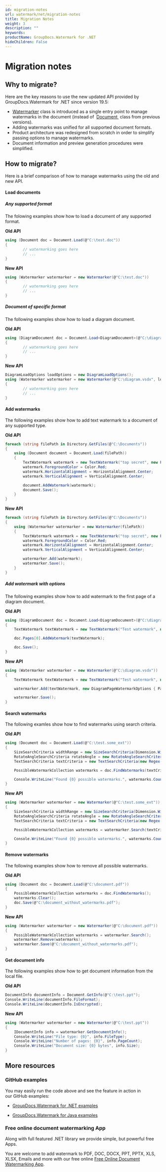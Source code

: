 ```yaml
---
id: migration-notes
url: watermark/net/migration-notes
title: Migration Notes
weight: 3
description: ""
keywords: 
productName: GroupDocs.Watermark for .NET
hideChildren: False
---
```

  

# Migration notes

## Why to migrate?

Here are the key reasons to use the new updated API provided by GroupDocs.Watermark for .NET since version 19.5:

*   [Watermarker](https://apireference.groupdocs.com/net/watermark/groupdocs.watermark/watermarker) class is introduced as a single entry point to manage watermarks in the document (instead of  [Document ](https://apireference.groupdocs.com/net/watermark/groupdocs.watermark.legacy/document) class from previous versions).
*   Adding watermarks was unified for all supported document formats.
*   Product architecture was redesigned from scratch in order to simplify passing options to manage watermarks.
*   Document information and preview generation procedures were simplified.

## How to migrate?

Here is a brief comparison of how to manage watermarks using the old and new API.

#### Load documents

##### Any supported format

The folowing examples show how to load a document of any supported format.

**Old API**

```csharp
using (Document doc = Document.Load(@"C:\test.doc"))
{
        // watermarking goes here
        // ...
}
```

**New API**

```csharp
using (Watermarker watermarker = new Watermarker(@"C:\test.doc"))
{
        // watermarking goes here
        // ...
}
```

##### Document of specific format

The following examples show how to load a diagram document.

**Old API**

```csharp
using (DiagramDocument doc = Document.Load<DiagramDocument>(@"C:\diagram.vsdx"))
{
        // watermarking goes here
        // ...
}
```

**New API**

```csharp
DiagramLoadOptions loadOptions = new DiagramLoadOptions();
using (Watermarker watermarker = new Watermarker(@"C:\diagram.vsdx", loadOptions))
{
        // watermarking goes here
        // ...
}
```

#### Add watermarks

The following examples show how to add text watermark to a document of any supported type.

**Old API**

```csharp
foreach (string filePath in Directory.GetFiles(@"C:\Documents"))
{
    using (Document document = Document.Load(filePath))
    {
        TextWatermark watermark = new TextWatermark("top secret", new Font("Arial", 36))
        watermark.ForegroundColor = Color.Red;
        watermark.HorizontalAlignment = HorizontalAlignment.Center;
        watermark.VerticalAlignment = VerticalAlignment.Center;

        document.AddWatermark(watermark);
        document.Save();
    }
}
```

**New API**

```csharp
foreach (string filePath in Directory.GetFiles(@"C:\Documents"))                        
{                                                                                       
    using (Watermarker watermarker = new Watermarker(filePath))                         
    {                                                                                   
        TextWatermark watermark = new TextWatermark("top secret", new Font("Arial", 36));
        watermark.ForegroundColor = Color.Red;
        watermark.HorizontalAlignment = HorizontalAlignment.Center;
        watermark.VerticalAlignment = VerticalAlignment.Center;

        watermarker.Add(watermark);                                            
        watermarker.Save();                                                             
    }                                                                                   
}
```

##### Add watermark with options

The following examples show how to add watermark to the first page of a diagram document.

**Old API**

```csharp
using (DiagramDocument doc = Document.Load<DiagramDocument>(@"C:\diagram.vsdx"))
{
    TextWatermark textWatermark = new TextWatermark("Test watermark", new Font("Calibri", 19));

    doc.Pages[0].AddWatermark(textWatermark);

    doc.Save();
}
```

**New API**

```csharp
using (Watermarker watermarker = new Watermarker(@"C:\diagram.vsdx"))
{
    TextWatermark textWatermark = new TextWatermark("Test watermark", new Font("Calibri", 19));

    watermarker.Add(textWatermark, new DiagramPageWatermarkOptions { PageIndex = 0 });

    watermarker.Save();
}
```

#### Search watermarks

The following examles show how to find watermarks using search criteria.

**Old API**

```csharp
using (Document doc = Document.Load(@"C:\test.some_ext"))
{
    SizeSearchCriteria widthRange = new SizeSearchCriteria(Dimension.Width, 50, 100);
    RotateAngleSearchCriteria rotateAngle = new RotateAngleSearchCriteria(0, 45);
    TextSearchCriteria textCriteria = new TextSearchCriteria(new Regex("^Test watermark$"));

    PossibleWatermarkCollection watermarks = doc.FindWatermarks(textCriteria.And(widthRange.Or(rotateAngle)));

    Console.WriteLine("Found {0} possible watermarks.", watermarks.Count);
}
```

**New API**

```csharp
using (Watermarker watermarker = new Watermarker(@"C:\test.some_ext"))
{
    SizeSearchCriteria widthRange = new SizeSearchCriteria(Dimension.Width, 50, 100);
    RotateAngleSearchCriteria rotateAngle = new RotateAngleSearchCriteria(0, 45);
    TextSearchCriteria textCriteria = new TextSearchCriteria(new Regex("^Test watermark$"));

    PossibleWatermarkCollection watermarks = watermarker.Search(textCriteria.And(widthRange.Or(rotateAngle)));

    Console.WriteLine("Found {0} possible watermarks.", watermarks.Count);
}
```

#### Remove watermarks

The following examples show how to remove all possible watermarks.

**Old API**

```csharp
using (Document doc = Document.Load(@"C:\document.pdf"))
{
    PossibleWatermarkCollection watermarks = doc.FindWatermarks();
    watermarks.Clear();
    doc.Save(@"C:\document_without_watermarks.pdf");
}
```

**New API**

```csharp
using (Watermarker watermarker = new Watermarker(@"C:\document.pdf"))
{
    PossibleWatermarkCollection watermarks = watermarker.Search();
    watermarker.Remove(watermarks);
    watermarker.Save(@"C:\document_without_watermarks.pdf");
}
```

#### Get document info

The following examples show how to get document information from the local file.

**Old API**

```csharp
DocumentInfo documentInfo = Document.GetInfo(@"C:\test.ppt");
Console.WriteLine(documentInfo.FileFormat);
Console.WriteLine(documentInfo.IsEncrypted);
```

**New API**

```csharp
using (Watermarker watermarker = new Watermarker(@"C:\test.ppt"))
{
    IDocumentInfo info = watermarker.GetDocumentInfo();
    Console.WriteLine("File type: {0}", info.FileType);
    Console.WriteLine("Number of pages: {0}", info.PageCount);
    Console.WriteLine("Document size: {0} bytes", info.Size);
}
```

## More resources

### GitHub examples

You may easily run the code above and see the feature in action in our GitHub examples:

*   [GroupDocs.Watermark for .NET examples](https://github.com/groupdocs-watermark/GroupDocs.Watermark-for-.NET)
    
*   [GroupDocs.Watermark for Java examples](https://github.com/groupdocs-watermark/GroupDocs.Watermark-for-Java)
    

### Free online document watermarking App

Along with full featured .NET library we provide simple, but powerful free Apps.

You are welcome to add watermark to PDF, DOC, DOCX, PPT, PPTX, XLS, XLSX, Emails and more with our free online [Free Online Document Watermarking App](https://products.groupdocs.app/watermark).
